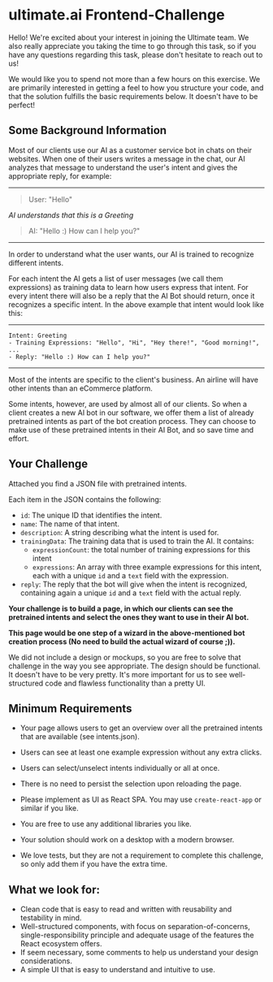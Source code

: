 # ultimate.ai Frontend-Challenge

Hello! We're excited about your interest in joining the Ultimate team. We also really appreciate you taking the time to
go through this task, so if you have any questions regarding this task, please don't hesitate to reach out to us!

We would like you to spend not more than a few hours on this exercise. We are primarily interested in getting a feel to
how you structure your code, and that the solution fulfills the basic requirements below. It doesn't have to be perfect!

## Some Background Information

Most of our clients use our AI as a customer service bot in chats on their websites.
When one of their users writes a message in the chat, our AI analyzes that message to understand the user's intent and
gives the appropriate reply, for example:

---
> User: "Hello"

*AI understands that this is a Greeting*

> AI: "Hello :) How can I help you?"
---

In order to understand what the user wants, our AI is trained to recognize different intents.

For each intent the AI gets a list of user messages (we call them expressions) as training data to learn
how users express that intent.
For every intent there will also be a reply that the AI Bot should return, once it recognizes a specific intent.
In the above example that intent would look like this:

---

```
Intent: Greeting
- Training Expressions: "Hello", "Hi", "Hey there!", "Good morning!", ...
- Reply: "Hello :) How can I help you?"
```

---

Most of the intents are specific to the client's business. An airline will have other intents than an eCommerce
platform.

Some intents, however, are used by almost all of our clients. So when a client creates a new AI bot in our software, we
offer them a list of already pretrained intents as part of the bot creation process. They can choose to make use of
these
pretrained intents in their AI Bot, and so save time and effort.

## Your Challenge

Attached you find a JSON file with pretrained intents.

Each item in the JSON contains the following:

- `id`: The unique ID that identifies the intent.
- `name`: The name of that intent.
- `description`: A string describing what the intent is used for.
- `trainingData`: The training data that is used to train the AI. It contains:
    - `expressionCount`: the total number of training expressions for this intent
    - `expressions`: An array with three example expressions for this intent, each with a unique `id` and a `text` field
      with the expression.
- `reply`: The reply that the bot will give when the intent is recognized, containing again a unique `id` and a `text`
  field with the actual reply.

**Your challenge is to build a page, in which our clients can see the pretrained intents and select the ones they want
to use in their AI bot.**

**This page would be one step of a wizard in the above-mentioned bot creation process
(No need to build the actual wizard of course ;)).**

We did not include a design or mockups, so you are free to solve that challenge in the way you see appropriate. The 
design should be functional. It doesn't have to be very pretty. It's more important for us to see
well-structured code and flawless functionality than a pretty UI.

## Minimum Requirements

- Your page allows users to get an overview over all the pretrained intents that are available (see intents.json).
- Users can see at least one example expression without any extra clicks.
- Users can select/unselect intents individually or all at once.
- There is no need to persist the selection upon reloading the page.

- Please implement as UI as React SPA. You may use `create-react-app` or similar if you like.
- You are free to use any additional libraries you like.
- Your solution should work on a desktop with a modern browser.
- We love tests, but they are not a requirement to complete this challenge, so only add them if you have the extra time.

## What we look for:

- Clean code that is easy to read and written with reusability and testability in mind.
- Well-structured components, with focus on separation-of-concerns, single-responsibility principle and adequate usage
  of the features the React ecosystem offers.
- If seem necessary, some comments to help us understand your design considerations.
- A simple UI that is easy to understand and intuitive to use.